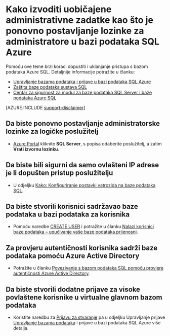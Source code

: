<properties
    pageTitle="Kako učiniti administratorskih zadataka, npr poništiti administratorsku lozinku | Microsoft Azure"
    description="U članku se opisuje kako izvoditi uobičajene administrativne zadatke u SQL baze podataka. Na primjer, ponovno postavljanje lozinke za administratore, dodjelu i uklanjanje programa access."
    services="sql-database"
    documentationCenter=""
    authors="v-shysun"
    manager="felixwu"
    editor=""
    keywords="ponovno postavljanje lozinke za administratore"/>

<tags
    ms.service="sql-database"
    ms.workload="data-management"
    ms.tgt_pltfrm="na"
    ms.devlang="na"
    ms.topic="article"
    ms.date="09/13/2016"
    ms.author="v-shysun"/>

# <a name="how-to-perform-common-administrative-tasks-such-as-resetting-admin-password-in-azure-sql-database"></a>Kako izvoditi uobičajene administrativne zadatke kao što je ponovno postavljanje lozinke za administratore u bazi podataka SQL Azure
Pomoću ove teme brzi koraci dopustiti i uklanjanje pristupa s bazom podataka Azure SQL. Detaljnije informacije potražite u članku:

- [Upravljanje bazama podataka i prijave u bazi podataka SQL Azure](sql-database-manage-logins.md)
- [Zaštita baze podataka sustava SQL](sql-database-security.md)
- [Centar za sigurnost za modul za baze podataka SQL Server i baze podataka Azure SQL](https://msdn.microsoft.com/library/bb510589)


[AZURE.INCLUDE [support-disclaimer](../../includes/support-disclaimer.md)]

## <a name="to-reset-admin-password-for-a-logical-server"></a>Da biste ponovno postavljanje administratorske lozinke za logičke poslužitelj

- [Azure Portal](https://portal.azure.com) kliknite **SQL Server**, s popisa odaberite poslužitelj, a zatim **Vrati izvornu lozinku**.

## <a name="to-help-make-sure-only-authorized-ip-addresses-are-allowed-to-access-the-server"></a>Da biste bili sigurni da samo ovlašteni IP adrese je li dopušten pristup poslužitelju
- U odjeljku [Kako: Konfiguriranje postavki vatrozida na baze podataka SQL](sql-database-configure-firewall-settings.md).

## <a name="to-create-contained-database-users-in-the-user-database"></a>Da biste stvorili korisnici sadržavao baze podataka u bazi podataka za korisnika
- Pomoću naredbe [CREATE USER](https://msdn.microsoft.com/library/ms173463.aspx) i potražite u članku [Nalazi korisnici baze podataka – upućivanje vaše baze podataka prijenosni](https://msdn.microsoft.com/library/ff929188.aspx).

## <a name="to-authenticate-contained-database-users-by-using-your-azure-active-directory"></a>Za provjeru autentičnosti korisnika sadrži baze podataka pomoću Azure Active Directory
- Potražite u članku [Povezivanje s bazom podataka SQL pomoću provjere autentičnosti Azure Active Directory](sql-database-aad-authentication.md).

## <a name="to-create-additional-logins-for-high-privileged-users-in-the-virtual-master-database"></a>Da biste stvorili dodatne prijave za visoke povlaštene korisnike u virtualne glavnom bazom podataka
- Koristite naredbu za [Prijavu za stvaranje](https://msdn.microsoft.com/library/ms189751.aspx) pa u odjeljku Upravljanje prijave [Upravljanje bazama podataka](sql-database-manage-logins.md) i prijave u bazi podataka SQL Azure više detalja.
